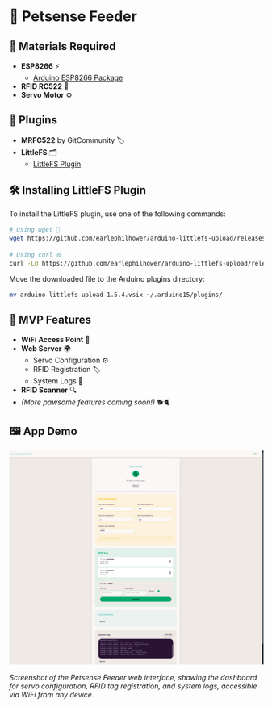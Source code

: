 # 🐾 Petsense Feeder

## 🧰 Materials Required
- **ESP8266** ⚡  
    - [Arduino ESP8266 Package](http://arduino.esp8266.com/stable/package_esp8266com_index.json)
- **RFID RC522** 📡
- **Servo Motor** ⚙️

## 🔌 Plugins
- **MRFC522** by GitCommunity 🏷️
- **LittleFS** 🗂️  
    - [LittleFS Plugin](https://github.com/earlephilhower/arduino-littlefs-upload/)

## 🛠️ Installing LittleFS Plugin

To install the LittleFS plugin, use one of the following commands:

```sh
# Using wget 🐧
wget https://github.com/earlephilhower/arduino-littlefs-upload/releases/download/1.5.4/arduino-littlefs-upload-1.5.4.vsix

# Using curl 🌐
curl -LO https://github.com/earlephilhower/arduino-littlefs-upload/releases/download/1.5.4/arduino-littlefs-upload-1.5.4.vsix
```

Move the downloaded file to the Arduino plugins directory:

```sh
mv arduino-littlefs-upload-1.5.4.vsix ~/.arduino15/plugins/
```

## 🚀 MVP Features
- **WiFi Access Point** 📶
- **Web Server** 🌍  
    - Servo Configuration ⚙️  
    - RFID Registration 🏷️  
    - System Logs 📜
- **RFID Scanner** 🔍
- _(More pawsome features coming soon!)_ 🐕🐈


## 🖼️ App Demo

![Petsense Feeder Web Interface Demo](demo.png)

*Screenshot of the Petsense Feeder web interface, showing the dashboard for servo configuration, RFID tag registration, and system logs, accessible via WiFi from any device.*


